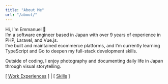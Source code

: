 ```yaml
---
title: "About Me"
url: "/about/"
---
```


Hi, I’m Emmanuel 👋  
I’m a software engineer based in Japan with over 9 years of experience in PHP, Laravel, and Vue.js.  
I’ve built and maintained ecommerce platforms, and I’m currently learning TypeScript and Go to deepen my full-stack development skills.

Outside of coding, I enjoy photography and documenting daily life in Japan through visual storytelling.

[ [Work Experiences](/experiences) ] | [ [Skills](/skills) ]